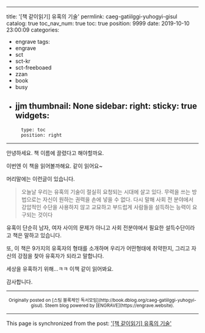 
---
title: '[책 같이읽기] 유혹의 기술'
permlink: caeg-gatiilggi-yuhogyi-gisul
catalog: true
toc_nav_num: true
toc: true
position: 9999
date: 2019-10-10 23:00:09
categories:
- engrave
tags:
- engrave
- sct
- sct-kr
- sct-freeboaed
- zzan
- book
- busy
- jjm
thumbnail: None
sidebar:
    right:
        sticky: true
widgets:
    -
        type: toc
        position: right
---


안녕하세요. 책 이름에 끌렸다고 해야할까요.

이번엔 이 책을 읽어볼까해요. 같이 읽어요~

머리말에는 이런글이 있습니다. 

> 오늘날 우리는 유혹의 기술이 절실히 요청되는 시대에 살고 있다. 무력을 쓰는 방법으로는 자신이 원하는 권력을 손에 넣을 수 없다. 다시 말해 사회 전 분야에서 강압적인 수단을 사용하지 않고 교묘하고 부드럽게 사람들을 설득하는 능력이 요구되는 것이다

유혹이 단순히 남자, 여자 사이의 문제가 아니고 사회 전분야에서 필요한 설득수단이라고 책은 말하고 있습니다. 

또, 이 책은 9가지의 유혹자의 형태를 소개하며 우리가 어떤형태에 취약한지, 그리고 자신의 강점을 찾아 유혹자가 되라고 말합니다.

세상을 유혹하기 위해...ㅋㅋ 이책 같이 읽어봐요.

감사합니다.

***
<center><sup>Originally posted on [스팀 블록체인 독서모임](http://book.dblog.org/caeg-gatiilggi-yuhogyi-gisul). Steem blog powered by [ENGRAVE](https://engrave.website).</sup></center>

- - -

This page is synchronized from the post: ['[책 같이읽기] 유혹의 기술'](https://steemit.com/@jacobyu/caeg-gatiilggi-yuhogyi-gisul)

